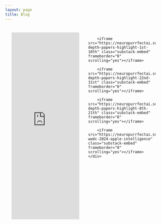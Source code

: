 ```yaml
---
layout: page
title: Blog
---
```


<style>
.blog-container {
    max-width: 1400px;
    margin: 0 auto;
    padding: 20px;
}

.blog-grid {
    display: grid;
    grid-template-columns: repeat(2, 1fr);
    gap: 30px;
}

/* Increased height for full preview visibility */
.substack-embed {
    width: 100% !important;
    height: 600px !important; /* Increased from 320px to 600px */
    border: 1px solid #EEE;
    background: white;
    margin-bottom: 20px;
}

@media (max-width: 768px) {
    .blog-grid {
        grid-template-columns: 1fr;
    }
}
</style>

<div class="blog-container">
    <div class="blog-grid">
        <iframe src="https://neuropurrfectai.substack.com/embed/p/deepseek-r1-a-new-era-in-deep-thinking" class="substack-embed" frameborder="0" scrolling="yes"></iframe>

        <iframe src="https://neuropurrfectai.substack.com/embed/p/in-depth-papers-highlight-1st-10th" class="substack-embed" frameborder="0" scrolling="yes"></iframe>

        <iframe src="https://neuropurrfectai.substack.com/embed/p/in-depth-papers-highlight-22nd-31st" class="substack-embed" frameborder="0" scrolling="yes"></iframe>

        <iframe src="https://neuropurrfectai.substack.com/embed/p/in-depth-papers-highlight-8th-21th" class="substack-embed" frameborder="0" scrolling="yes"></iframe>

        <iframe src="https://neuropurrfectai.substack.com/embed/p/from-wwdc-2024-apple-intelligence" class="substack-embed" frameborder="0" scrolling="yes"></iframe>
    </div>
</div>